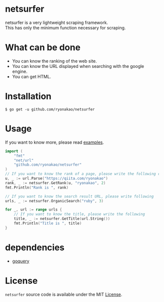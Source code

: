 # netsurfer

netsurfer is a very lightweight scraping framework.  
This has only the minimum function necessary for scraping.

# What can be done

- You can know the ranking of the web site.
- You can know the URL displayed when searching with the google engine.
- You can get HTML.

# Installation

```
$ go get -u github.com/ryonakao/netsurfer
```

# Usage

If you want to know more, please read [examples](https://github.com/ryonakao/netsurfer/tree/master/examples).

```go
import (
	"fmt"
	"net/url"
	"github.com/ryonakao/netsurfer"
)
// If you want to know the rank of a page, please write the following code.
u, _ := url.Parse("https://qiita.com/ryonakao")
rank, _ := netsurfer.GetRank(u, "ryonakao", 2)
fmt.Println("Rank is ", rank)

// If you want to know the search result URL, please write following
urls, _ := netsurfer.OrganicSearch("ruby", 3)

for _, url := range urls {
	// If you want to know the title, please write the following
	title, _ := netsurfer.GetTitle(url.String())
	fmt.Println("Title is ", title)
}
```

# dependencies

- [goquery](https://github.com/PuerkitoBio/goquery)

# License

`netsurfer` source code is available under the MIT [License](https://github.com/ryonakao/netsurfer/blob/master/LICENSE).